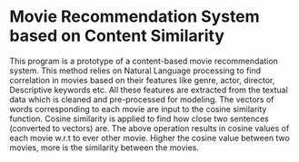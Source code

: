 # Movie Recommendation System based on Content Similarity

This program is a prototype of a content-based movie recommendation system. This method relies on Natural Language processing to find correlation in movies based on their features like genre, actor, director, Descriptive keywords etc. All these features are extracted from the textual data which is cleaned and pre-processed for modeling. The vectors of words corresponding to each movie are input to the cosine similarity function.  Cosine similarity is applied to find how close two sentences (converted to vectors) are.  The above operation results in cosine values of each movie w.r.t to ever other movie. Higher the cosine value between two movies, more is the similarity between the movies. 
